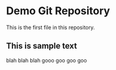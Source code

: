 # Demo Git Repository

This is the first file in this repository.


## This is sample text

blah blah blah 
gooo goo goo goo

